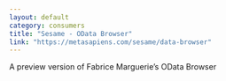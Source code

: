 ```yaml
---
layout: default
category: consumers
title: "Sesame - OData Browser"
link: "https://metasapiens.com/sesame/data-browser"
---
```

A preview version of Fabrice Marguerie’s OData Browser
